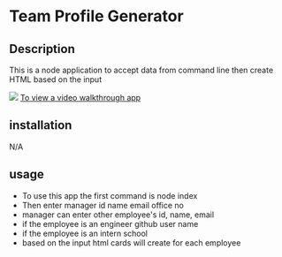 # Team Profile Generator

## Description
This is a node application to accept data from command line then create HTML based on the input

![](./public/dist/screenshot.png)
[To view a video walkthrough  app]( https://drive.google.com/file/d/1fkdbNH3y3JD7HKvWkfk7MPmFh8GI31go/view)

## installation
N/A

## usage
* To use this app the first command is node index
* Then enter manager id name email office no
* manager can enter other employee's id, name, email 
* if the employee is an engineer github user name 
* if the employee is an intern school
* based on the input html cards will create for each employee
